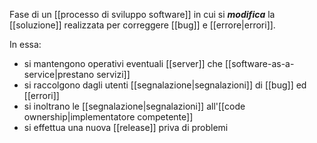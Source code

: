 Fase di un [[processo di sviluppo software]] in cui si ***modifica*** la [[soluzione]] realizzata per correggere [[bug]] e [[errore|errori]].

In essa:
- si mantengono operativi eventuali [[server]] che [[software-as-a-service|prestano servizi]]
- si raccolgono dagli utenti [[segnalazione|segnalazioni]] di [[bug]] ed [[errori]]
- si inoltrano le [[segnalazione|segnalazioni]] all'[[code ownership|implementatore competente]]
- si effettua una nuova [[release]] priva di problemi
